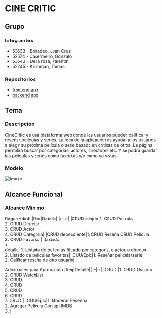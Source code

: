 # CINE CRITIC

## Grupo
### Integrantes
* 53533 - Bonadeo, Juan Cruz
* 52674 - Casermeiro, Gonzalo
* 53543 - De la rosa, Valentin
* 52245 - Krichman, Tomas


### Repositorios
* [frontend app](https://github.com/JuanBonadeo/FrontEnd-TPDSW)
* [backend app](https://github.com/JuanBonadeo/Backend-TPDSW)


## Tema
### Descripción
CineCritic es una plataforma web donde los usuarios pueden calificar y reseñar películas y series. La idea de la aplicación es ayudar a los usuarios a elegir su próxima película o serie basado en críticas de otros.
La página permitirá buscar por categorías, actores, directores etc. Y se podrá guardar las películas y series como favoritas y/o como ya vistas.

### Modelo
![image](https://github.com/user-attachments/assets/ef1142b5-3436-4a15-8c35-286c825744e2)


## Alcance Funcional 

### Alcance Mínimo

Regularidad:
|Req|Detalle|
|:-|:-|
|CRUD simple|1. CRUD Pelicula<br>2. CRUD Director<br>3. CRUD Actor<br>4. CRUD Categoria|
|CRUD dependiente|1. CRUD Reseña  CRUD Pelicula <br>2. CRUD Favorito |
|Listado<br>+<br>detalle| 1. Listado de películas filtrado por categoría, o actor, o director<br> 2. Listado de películas favoritas|
|CUU/Epic|1. Reseñar pelicula/serie<br>2. Calificar reseña de otro usuario|


Adicionales para Aprobación
|Req|Detalle|
|:-|:-|
|CRUD |1. CRUD Usuario <br>2. CRUD WatchList <br>3. CRUD <br>4. CRUD <br>5. CRUD <br>6. CRUD <br>7. CRUD |
|CUU/Epic|1. Moderar Resenña <br>2. Agregar Pelicula Con api IMDB <br>3.   |